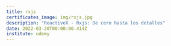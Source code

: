 ```yaml
---
title: rxjs
certificates_image: img/rxjs.jpg
description: "ReactiveX - Rxjs: De cero hasta los detalles"
date: 2022-03-20T00:00:00.414Z
institute: udemy
---
```

